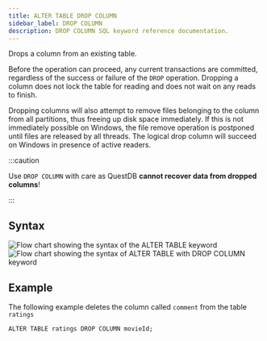 ```yaml
---
title: ALTER TABLE DROP COLUMN
sidebar_label: DROP COLUMN
description: DROP COLUMN SQL keyword reference documentation.
---
```


Drops a column from an existing table.

Before the operation can proceed, any current transactions are committed,
regardless of the success or failure of the `DROP` operation. Dropping a column
does not lock the table for reading and does not wait on any reads to finish.

Dropping columns will also attempt to remove files belonging to the column from
all partitions, thus freeing up disk space immediately. If this is not
immediately possible on Windows, the file remove operation is postponed until
files are released by all threads. The logical drop column will succeed on
Windows in presence of active readers.

:::caution

Use `DROP COLUMN` with care as QuestDB **cannot recover data from dropped
columns**!

:::


## Syntax

![Flow chart showing the syntax of the ALTER TABLE keyword](/img/docs/diagrams/alterTable.svg)
![Flow chart showing the syntax of ALTER TABLE with DROP COLUMN keyword](/img/docs/diagrams/alterTableDropColumn.svg)

## Example

The following example deletes the column called `comment` from the table
`ratings`

```questdb-sql title="Dropping a column"
ALTER TABLE ratings DROP COLUMN movieId;
```
